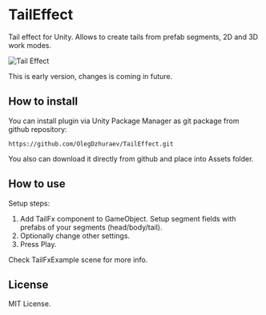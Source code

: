 # TailEffect
Tail effect for Unity. Allows to create tails from prefab segments, 2D and 3D work modes.

![Tail Effect](https://media.giphy.com/media/EL5dXX61usfsWkYYYd/giphy.gif)

This is early version, changes is coming in future.

## How to install
You can install plugin via Unity Package Manager as git package from github repository:

```
https://github.com/OlegDzhuraev/TailEffect.git
```

You also can download it directly from github and place into Assets folder.

## How to use

Setup steps:
1. Add TailFx component to GameObject. Setup segment fields with prefabs of your segments (head/body/tail).
2. Optionally change other settings.
3. Press Play.

Check TailFxExample scene for more info.

## License
MIT License.
